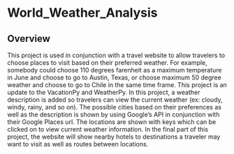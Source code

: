 # World_Weather_Analysis
## Overview
This project is used in conjunction with a travel website to allow travelers to choose places to visit based on their preferred weather. For example, somebody could choose 110 degrees farenheit as a maximum temperature in June and choose to go to Austin, Texas, or choose maximum 50 degree weather and choose to go to Chile in the same time frame. This project is an update to the VacationPy and WeatherPy. In this project, a weather description is added so travelers can view the current weather (ex: cloudy, windy, rainy, and so on). The possible cities based on their preferences as well as the description is shown by using Google’s API in conjunction with their Google Places url. The locations are shown with keys which can be clicked on to view current weather information. In the final part of this project, the website will show nearby hotels to destinations a traveler may want to visit as well as routes between locations. 
